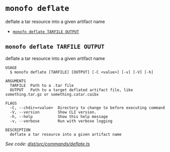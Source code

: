 `monofo deflate`
================

deflate a tar resource into a given artifact name

* [`monofo deflate TARFILE OUTPUT`](#monofo-deflate-tarfile-output)

## `monofo deflate TARFILE OUTPUT`

deflate a tar resource into a given artifact name

```
USAGE
  $ monofo deflate [TARFILE] [OUTPUT] [-C <value>] [-v] [-V] [-h]

ARGUMENTS
  TARFILE  Path to a .tar file
  OUTPUT   Path to a target deflated artifact file, like something.tar.gz or something.catar.caibx

FLAGS
  -C, --chdir=<value>  Directory to change to before executing command
  -V, --version        Show CLI version.
  -h, --help           Show this help message
  -v, --verbose        Run with verbose logging

DESCRIPTION
  deflate a tar resource into a given artifact name
```

_See code: [dist/src/commands/deflate.ts](https://github.com/vital-software/monofo-buildkite-plugin/blob/v5.0.13/dist/src/commands/deflate.ts)_
